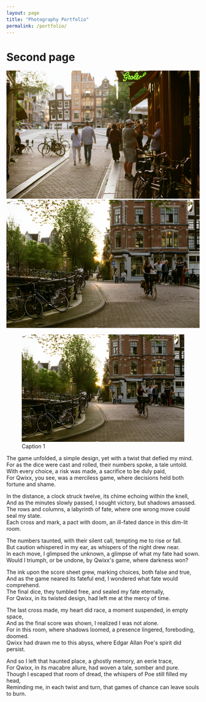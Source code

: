 ```yaml
---
layout: page
title: "Photography Portfolio"
permalink: /portfolio/
---
```


# Second page

![Photo 1](../assets/Photography_1/000067060014.jpg)
![Photo 2](../assets/Photography_1/000067060018.jpg)


<figure>
  <img src="../assets/Photography_1/000067060018.jpg" alt="Caption 1">
  <figcaption>Caption 1</figcaption>
</figure>

The game unfolded, a simple design, yet with a twist that defied my mind.  
For as the dice were cast and rolled, their numbers spoke, a tale untold.  
With every choice, a risk was made, a sacrifice to be duly paid,  
For Qwixx, you see, was a merciless game, where decisions held both fortune and shame.  

In the distance, a clock struck twelve, its chime echoing within the knell,  
And as the minutes slowly passed, I sought victory, but shadows amassed.  
The rows and columns, a labyrinth of fate, where one wrong move could seal my state.  
Each cross and mark, a pact with doom, an ill-fated dance in this dim-lit room.  

The numbers taunted, with their silent call, tempting me to rise or fall.  
But caution whispered in my ear, as whispers of the night drew near.  
In each move, I glimpsed the unknown, a glimpse of what my fate had sown.  
Would I triumph, or be undone, by Qwixx's game, where darkness won?  

The ink upon the score sheet grew, marking choices, both false and true,  
And as the game neared its fateful end, I wondered what fate would comprehend.  
The final dice, they tumbled free, and sealed my fate eternally,  
For Qwixx, in its twisted design, had left me at the mercy of time.  

The last cross made, my heart did race, a moment suspended, in empty space,  
And as the final score was shown, I realized I was not alone.  
For in this room, where shadows loomed, a presence lingered, foreboding, doomed.  
Qwixx had drawn me to this abyss, where Edgar Allan Poe's spirit did persist.  

And so I left that haunted place, a ghostly memory, an eerie trace,  
For Qwixx, in its macabre allure, had woven a tale, somber and pure.  
Though I escaped that room of dread, the whispers of Poe still filled my head,  
Reminding me, in each twist and turn, that games of chance can leave souls to burn.  
